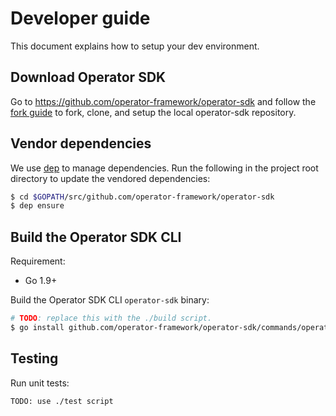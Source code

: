 # Developer guide

This document explains how to setup your dev environment.

## Download Operator SDK

Go to https://github.com/operator-framework/operator-sdk and follow the [fork guide][fork_guide] to fork, clone, and setup the local operator-sdk repository.

## Vendor dependencies

We use [dep](https://github.com/golang/dep) to manage dependencies.
Run the following in the project root directory to update the vendored dependencies:

```sh
$ cd $GOPATH/src/github.com/operator-framework/operator-sdk
$ dep ensure 
```

## Build the Operator SDK CLI

Requirement:
- Go 1.9+

Build the Operator SDK CLI `operator-sdk` binary:

```sh
# TODO: replace this with the ./build script.
$ go install github.com/operator-framework/operator-sdk/commands/operator-sdk 
```

## Testing

Run unit tests:

```sh
TODO: use ./test script
```

[fork_guide]:https://help.github.com/articles/fork-a-repo/